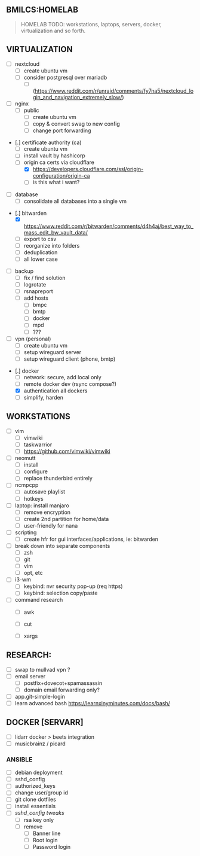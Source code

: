 ## BMILCS:HOMELAB

> HOMELAB TODO: workstations, laptops, servers, docker, virtualization and so forth.

## VIRTUALIZATION

* [ ] nextcloud
  * [ ] create ubuntu vm
  * [ ] consider postgresql over mariadb
    * [ ] (https://www.reddit.com/r/unraid/comments/fy7na5/nextcloud_login_and_navigation_extremely_slow/)

* [ ] nginx
  * [ ] public
    * [ ] create ubuntu vm
    * [ ] copy & convert swag to new config
    * [ ] change port forwarding

* [.] certificate authority (ca)
  * [ ] create ubuntu vm
  * [ ] install vault by hashicorp
  * [ ] origin ca certs via cloudflare
    * [X] https://developers.cloudflare.com/ssl/origin-configuration/origin-ca
    * [ ] is this what i want?

* [ ] database
  * [ ] consolidate all databases into a single vm

* [.] bitwarden
  * [X] https://www.reddit.com/r/bitwarden/comments/d4h4aj/best_way_to_mass_edit_bw_vault_data/
  * [ ] export to csv
  * [ ] reorganize into folders
  * [ ] deduplication
  * [ ] all lower case

* [ ] backup
  * [ ] fix / find solution
  * [ ] logrotate
  * [ ] rsnapreport
  * [ ] add hosts
    * [ ] bmpc
    * [ ] bmtp
    * [ ] docker
    * [ ] mpd
    * [ ] ???

* [ ] vpn (personal)
  * [ ] create ubuntu vm
  * [ ] setup wireguard server
  * [ ] setup wireguard client (phone, bmtp)

* [.] docker
  * [ ] network: secure, add local only
  * [ ] remote docker dev (rsync compose?)
  * [X] authentication all dockers
  * [ ] simplify, harden

## WORKSTATIONS

* [ ] vim
  * [ ] vimwiki
  * [ ] taskwarrior
  * [ ] https://github.com/vimwiki/vimwiki
* [ ] neomutt
  * [ ] install
  * [ ] configure
  * [ ] replace thunderbird entirely
* [ ] ncmpcpp
  * [ ] autosave playlist
  * [ ] hotkeys
* [ ] laptop: install manjaro
  * [ ] remove encryption
  * [ ] create 2nd partition for home/data
  * [ ] user-friendly for nana
* [ ] scripting
  * [ ] create hfr for gui interfaces/applications, ie: bitwarden
* [ ] break down into separate components
  * [ ] zsh
  * [ ] git
  * [ ] vim
  * [ ] opt, etc
* [ ] i3-wm
  - [ ] keybind: nvr security pop-up (req https)
  - [ ] keybind: selection copy/paste
* [ ] command research
  * [ ] awk
  * [ ] cut
  * [ ] xargs


## RESEARCH:
* [ ] swap to mullvad vpn ?
* [ ] email server
  * [ ] postfix+dovecot+spamassassin
  * [ ] domain email forwarding only?
* [ ] app.git-simple-login
* [ ] learn advanced bash https://learnxinyminutes.com/docs/bash/

## DOCKER [SERVARR]

* [ ] lidarr docker > beets integration
* [ ] musicbrainz / picard

### ANSIBLE

* [ ] debian deployment
* [ ] sshd_config
* [ ] authorized_keys
* [ ] change user/group id
* [ ] git clone dotfiles
* [ ] install essentials
* [ ] *sshd_config tweaks*
  * [ ] rsa key only
  * [ ] remove
    * [ ] Banner line
    * [ ] Root login
    * [ ] Password login
